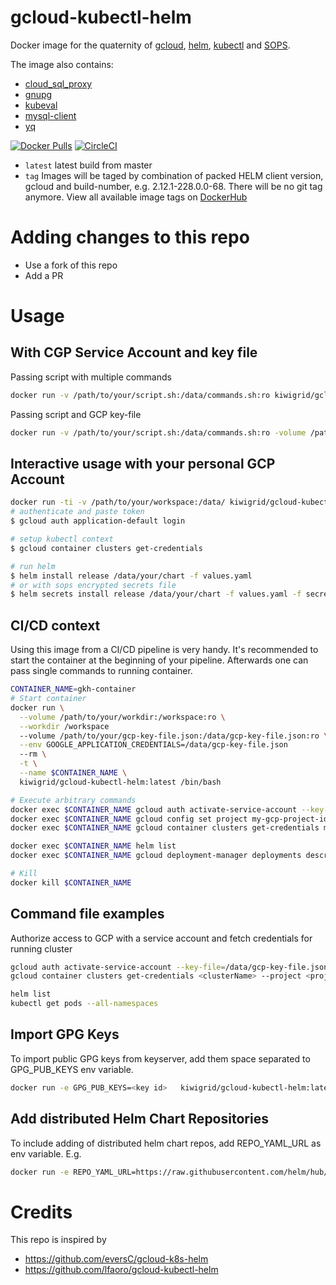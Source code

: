 # gcloud-kubectl-helm
Docker image for the quaternity of [gcloud](https://cloud.google.com/sdk/docs/), [helm](https://www.helm.sh), [kubectl](https://kubernetes.io/docs/reference/kubectl/kubectl/) and [SOPS](https://github.com/mozilla/sops).

The image also contains:
* [cloud_sql_proxy](https://github.com/GoogleCloudPlatform/cloudsql-proxy)
* [gnupg](https://pkgs.alpinelinux.org/package/edge/main/x86_64/gnupg)
* [kubeval](https://github.com/instrumenta/kubeval)
* [mysql-client](https://pkgs.alpinelinux.org/package/edge/main/x86_64/mysql-client)
* [yq](https://github.com/mikefarah/yq)

[![Docker Pulls](https://img.shields.io/docker/pulls/kiwigrid/gcloud-kubectl-helm.svg?style=plastic)](https://hub.docker.com/r/kiwigrid/gcloud-kubectl-helm/)
[![CircleCI](https://img.shields.io/circleci/project/github/kiwigrid/gcloud-kubectl-helm/master.svg?style=plastic)](https://circleci.com/gh/kiwigrid/gcloud-kubectl-helm)

- `latest` latest build from master
- `tag` Images will be taged by combination of packed HELM client version, gcloud and build-number, e.g. 2.12.1-228.0.0-68. There will be no git tag anymore. View all available image tags on [DockerHub](https://hub.docker.com/r/kiwigrid/gcloud-kubectl-helm/tags)

# Adding changes to this repo
* Use a fork of this repo
* Add a PR

# Usage

## With CGP Service Account and key file

Passing script with multiple commands
```bash
docker run -v /path/to/your/script.sh:/data/commands.sh:ro kiwigrid/gcloud-kubectl-helm
```

Passing script and GCP key-file
```bash
docker run -v /path/to/your/script.sh:/data/commands.sh:ro -volume /path/to/your/key-file.json:/data/gcp-key-file.json:ro kiwigrid/gcloud-kubectl-helm
```

## Interactive usage with your personal GCP Account

```bash
docker run -ti -v /path/to/your/workspace:/data/ kiwigrid/gcloud-kubectl-helm bash
# authenticate and paste token
$ gcloud auth application-default login

# setup kubectl context
$ gcloud container clusters get-credentials

# run helm
$ helm install release /data/your/chart -f values.yaml
# or with sops encrypted secrets file
$ helm secrets install release /data/your/chart -f values.yaml -f secrets.myapp.yaml
```

## CI/CD context
Using this image from a CI/CD pipeline is very handy.
It's recommended to start the container at the beginning of your pipeline.
Afterwards one can pass single commands to running container.

```bash
CONTAINER_NAME=gkh-container
# Start container
docker run \
  --volume /path/to/your/workdir:/workspace:ro \
  --workdir /workspace
  --volume /path/to/your/gcp-key-file.json:/data/gcp-key-file.json:ro \
  --env GOOGLE_APPLICATION_CREDENTIALS=/data/gcp-key-file.json
  --rm \
  -t \
  --name $CONTAINER_NAME \
  kiwigrid/gcloud-kubectl-helm:latest /bin/bash

# Execute arbitrary commands
docker exec $CONTAINER_NAME gcloud auth activate-service-account --key-file=/data/gcp-key-file.json
docker exec $CONTAINER_NAME gcloud config set project my-gcp-project-id
docker exec $CONTAINER_NAME gcloud container clusters get-credentials my-gke-cluster --project my-gcp-project-id --zone my-gke-zone

docker exec $CONTAINER_NAME helm list
docker exec $CONTAINER_NAME gcloud deployment-manager deployments describe my-deployment

# Kill
docker kill $CONTAINER_NAME
```

## Command file examples

Authorize access to GCP with a service account and fetch credentials for running cluster
```bash
gcloud auth activate-service-account --key-file=/data/gcp-key-file.json
gcloud container clusters get-credentials <clusterName> --project <projectId> [--region=<region> | --zone=<zone>]

helm list
kubectl get pods --all-namespaces
```

## Import GPG Keys

To import public GPG keys from keyserver, add them space separated to GPG_PUB_KEYS env variable.

```bash
docker run -e GPG_PUB_KEYS=<key id>   kiwigrid/gcloud-kubectl-helm:latest
```

## Add distributed Helm Chart Repositories

To include adding of distributed helm chart repos, add REPO_YAML_URL as env variable.
E.g.

```bash
docker run -e REPO_YAML_URL=https://raw.githubusercontent.com/helm/hub/master/config/repo-values.yaml kiwigrid/gcloud-kubectl-helm:latest
```

# Credits
This repo is inspired by
* https://github.com/eversC/gcloud-k8s-helm
* https://github.com/lfaoro/gcloud-kubectl-helm

